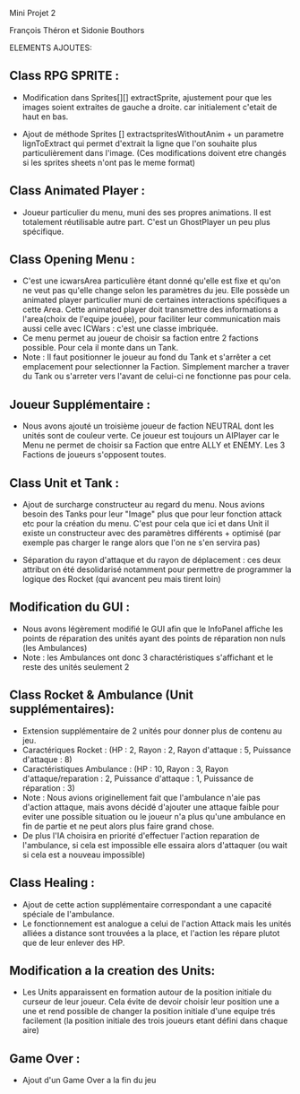 Mini Projet 2

François Théron et Sidonie Bouthors

ELEMENTS AJOUTES:

Class RPG SPRITE :
-
- Modification dans Sprites[][] extractSprite, ajustement pour que les images soient extraites de gauche a droite.
  car initialement c'etait de haut en bas.

- Ajout de méthode Sprites [] extractspritesWithoutAnim + un parametre lignToExtract qui permet d'extrait la ligne que l'on souhaite plus particulièrement dans l'image.
  (Ces modifications doivent etre changés si les sprites sheets n'ont pas le meme format)

Class Animated Player :
-
- Joueur particulier du menu, muni des ses propres animations. Il est totalement réutilisable autre part. C'est un GhostPlayer un peu plus spécifique.

Class Opening Menu :
-
- C'est une icwarsArea particulière étant donné qu'elle est fixe et qu'on ne veut pas qu'elle change selon les paramètres du jeu.
  Elle possède un animated player particulier muni de certaines interactions spécifiques a cette Area. Cette animated player doit transmettre des
  informations a l'area(choix de l'equipe jouée), pour faciliter leur communication mais aussi celle avec ICWars : c'est une classe imbriquée.
 - Ce menu permet au joueur de choisir sa faction entre 2 factions possible. Pour cela il monte dans un Tank.
 - Note : Il faut positionner le joueur au fond du Tank et s'arrêter a cet emplacement pour selectionner la Faction. Simplement marcher a traver du Tank ou s'arreter vers l'avant de celui-ci ne fonctionne pas pour cela.

Joueur Supplémentaire :
-
- Nous avons ajouté un troisième joueur de faction NEUTRAL dont les unités sont de couleur verte. Ce joueur est toujours un AIPlayer car le Menu ne permet de choisir sa Faction que entre ALLY et ENEMY. Les 3 Factions de joueurs s'opposent toutes.

Class Unit et Tank :
-
- Ajout de surcharge constructeur au regard du menu. Nous avions besoin des Tanks pour leur "Image" plus que pour leur fonction attack etc pour la création du menu.
  C'est pour cela que ici et dans Unit il existe un constructeur avec des paramètres différents + optimisé (par exemple pas charger le range alors que l'on ne s'en servira pas)

- Séparation du rayon d'attaque et du rayon de déplacement : ces deux attribut on été desolidarisé notamment pour permettre de programmer la logique des Rocket (qui avancent peu mais tirent loin)

Modification du GUI :
-
- Nous avons légèrement modifié le GUI afin que le InfoPanel affiche les points de réparation des unités ayant des points de réparation non nuls (les Ambulances)
- Note : les Ambulances ont donc 3 charactéristiques s'affichant et le reste des unités seulement 2

Class Rocket & Ambulance (Unit supplémentaires):
-
- Extension supplémentaire de 2 unités pour donner plus de contenu au jeu.
- Caractériques Rocket : (HP : 2, Rayon : 2, Rayon d'attaque : 5, Puissance d'attaque : 8)
- Caractéristiques Ambulance : (HP : 10, Rayon : 3, Rayon d'attaque/reparation : 2, Puissance d'attaque : 1, Puissance de réparation : 3)
- Note : Nous avions originellement fait que l'ambulance n'aie pas d'action attaque, mais avons décidé d'ajouter une attaque faible pour eviter une possible situation ou le joueur n'a plus qu'une ambulance en fin de partie et ne peut alors plus faire grand chose.
- De plus l'IA choisira en priorité d'effectuer l'action reparation de l'ambulance, si cela est impossible elle essaira alors d'attaquer (ou wait si cela est a nouveau impossible)

Class Healing :
-
- Ajout de cette action supplémentaire correspondant a une capacité spéciale de l'ambulance.
- Le fonctionnement est analogue a celui de l'action Attack mais les unités alliées a distance sont trouvées a la place, et l'action les répare plutot que de leur enlever des HP.

Modification a la creation des Units:
-
- Les Units apparaissent en formation autour de la position initiale du curseur de leur joueur. Cela évite de devoir choisir leur position une a une et rend possible de changer la position initiale d'une equipe trés facilement (la position initiale des trois joueurs etant défini dans chaque aire)

Game Over :
-
- Ajout d'un Game Over a la fin du jeu



